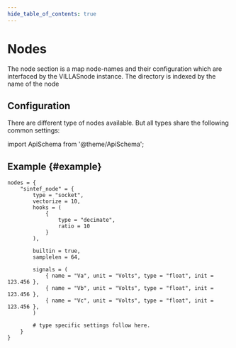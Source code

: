 ```yaml
---
hide_table_of_contents: true
---
```


# Nodes

The node section is a map node-names and their configuration which are interfaced by the VILLASnode instance.
The directory is indexed by the name of the node

## Configuration

There are different type of nodes available. But all types share the following common settings:

import ApiSchema from '@theme/ApiSchema';

<ApiSchema id="node" example pointer="#/components/schemas/node" />

## Example {#example}

<!-- TODO: Convert to json -->
```
nodes = {
	"sintef_node" = {
		type = "socket",
		vectorize = 10,
		hooks = (
			{
				type = "decimate",
				ratio = 10
			}
		),

		builtin = true,
		samplelen = 64,

		signals = (
			{ name = "Va", unit = "Volts", type = "float", init = 123.456 },
			{ name = "Vb", unit = "Volts", type = "float", init = 123.456 },
			{ name = "Vc", unit = "Volts", type = "float", init = 123.456 },
		)

		# type specific settings follow here.
	}
}
```
